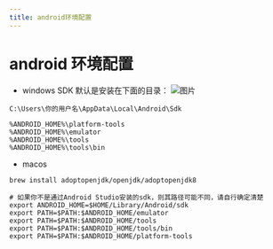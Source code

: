 ```yaml
---
title: android环境配置
---
```


# android 环境配置

- windows
  SDK 默认是安装在下面的目录：
  ![图片](https://pic.zenglbg.com/images/flutter/android_home.png)

```
C:\Users\你的用户名\AppData\Local\Android\Sdk
```

```
%ANDROID_HOME%\platform-tools
%ANDROID_HOME%\emulator
%ANDROID_HOME%\tools
%ANDROID_HOME%\tools\bin
```

- macos

```
brew install adoptopenjdk/openjdk/adoptopenjdk8
```

```
# 如果你不是通过Android Studio安装的sdk，则其路径可能不同，请自行确定清楚
export ANDROID_HOME=$HOME/Library/Android/sdk
export PATH=$PATH:$ANDROID_HOME/emulator
export PATH=$PATH:$ANDROID_HOME/tools
export PATH=$PATH:$ANDROID_HOME/tools/bin
export PATH=$PATH:$ANDROID_HOME/platform-tools
```
